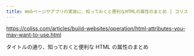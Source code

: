 ```yaml
---
title: Webページやアプリの実装に、知っておくと便利なHTMLの属性のまとめ | コリス
---
```


https://coliss.com/articles/build-websites/operation/html-attributes-you-may-want-to-use.html

タイトルの通り、知っておくと便利な HTML の属性のまとめ

